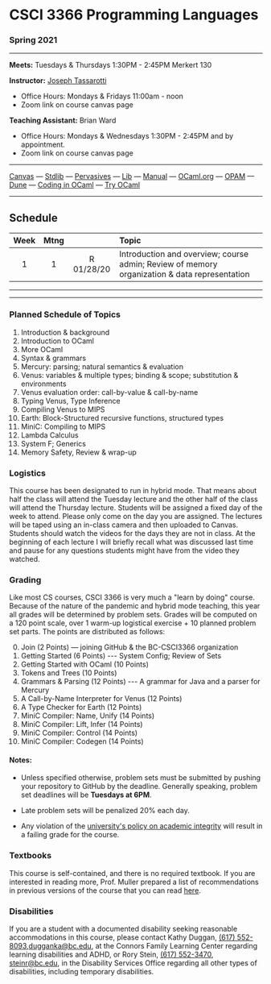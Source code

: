 # CSCI 3366 Programming Languages

### Spring 2021

---

**Meets:** Tuesdays & Thursdays 1:30PM - 2:45PM Merkert 130

**Instructor:** [Joseph Tassarotti](http://www.cs.bc.edu/~tassarot/)
+ Office Hours: Mondays & Fridays 11:00am - noon
+ Zoom link on course canvas page

**Teaching Assistant:** Brian Ward
+ Office Hours: Mondays & Wednesdays 1:30PM - 2:45PM and by appointment.
+ Zoom link on course canvas page

---

[Canvas](https://bostoncollege.instructure.com/courses/1615476/gradebook)  — [Stdlib](http://caml.inria.fr/pub/docs/manual-ocaml/stdlib.html) — [Pervasives](http://caml.inria.fr/pub/docs/manual-ocaml/libref/Pervasives.html) — [Lib](./resources/lib.md) — [Manual](http://caml.inria.fr/pub/docs/manual-ocaml/index.html) — [OCaml.org](https://ocaml.org/) — [OPAM](https://opam.ocaml.org/) — [Dune](https://dune.build/) — [Coding in OCaml](https://www.cs.cornell.edu/courses/cs3110/2019fa/textbook/) — [Try OCaml](https://try.ocamlpro.com/) 

---

## Schedule

|                    Week                     | Mtng |            | Topic                                                        |
| :-----------------------------------------: | :--: | :--------: | :----------------------------------------------------------- |
| 1 |  1   | R 01/28/20 | Introduction and overview; course admin; Review of memory organization & data representation |

---

---

### Planned Schedule of Topics

1. Introduction & background
2. Introduction to OCaml
3. More OCaml
4. Syntax & grammars
5. Mercury: parsing; natural semantics & evaluation
6. Venus: variables & multiple types; binding & scope; substitution & environments
7. Venus evaluation order: call-by-value & call-by-name
8. Typing Venus, Type Inference
9. Compiling Venus to MIPS
10. Earth: Block-Structured recursive functions, structured types
11. MiniC: Compiling to MIPS
12. Lambda Calculus
13. System F; Generics
14. Memory Safety, Review & wrap-up

### Logistics

This course has been designated to run in hybrid mode. That means about half the
class will attend the Tuesday lecture and the other half of the class will
attend the Thursday lecture. Students will be assigned a fixed day of the week
to attend. Please only come on the day you are assigned.  The lectures will be
taped using an in-class camera and then uploaded to Canvas. Students should
watch the videos for the days they are not in class. At the beginning of each
lecture I will briefly recall what was discussed last time and pause for any
questions students might have from the video they watched.

### Grading

Like most CS courses, CSCI 3366 is very much a "learn by doing" course. Because of the nature of the pandemic and hybrid mode teaching, this year all grades will be determined by problem sets. Grades will be computed on a 120 point scale, over 1 warm-up logistical exercise + 10 planned problem set parts. The points are distributed as follows:

0. Join (2 Points) — joining GitHub & the BC-CSCI3366 organization
1. Getting Started (6 Points) --- System Config; Review of Sets
2. Getting Started with OCaml (10 Points)
3. Tokens and Trees (10 Points)
4. Grammars & Parsing (12 Points) --- A grammar for Java and a parser for Mercury
5. A Call-by-Name Interpreter for Venus (12 Points)
6. A Type Checker for Earth (12 Points)
7. MiniC Compiler: Name, Unify (14 Points)
8. MiniC Compiler: Lift, Infer (14 Points)
9. MiniC Compiler: Control (14 Points)
10. MiniC Compiler: Codegen (14 Points)

#### Notes:

+ Unless specified otherwise, problem sets must be submitted by pushing your repository to GitHub by the deadline. Generally speaking, problem set deadlines will be **Tuesdays at 6PM**.

+ Late problem sets will be penalized 20% each day.
+ Any violation of the [university's policy on academic integrity](http://www.bc.edu/offices/stserv/academic/integrity.html) will result in a failing grade for the course.

### Textbooks

This course is self-contained, and there is no required textbook. If you are interested in reading more, Prof. Muller prepared a list of recommendations in previous versions of the course that you can read [here](./resources/textbooks.md).

### Disabilities

If you are a student with a documented disability seeking reasonable accommodations in this course, please contact Kathy Duggan, [(617) 552-8093](tel:(617)%20552-8093),[dugganka@bc.edu](mailto:dugganka@bc.edu), at the Connors Family Learning Center regarding learning disabilities and ADHD, or Rory Stein, [(617) 552-3470](tel:(617)%20552-3470), [steinr@bc.edu](mailto:steinr@bc.edu), in the Disability Services Office regarding all other types of disabilities, including temporary disabilities.
